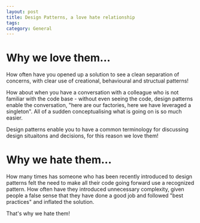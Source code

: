 ```yaml
---
layout: post
title: Design Patterns, a love hate relationship
tags: 
category: General
---
```


# Why we love them...

How often have you opened up a solution to see a clean separation of concerns, with clear use of creational, behavioural and structual patterns!

How about when you have a conversation with a colleague who is not familiar with the code base - without even seeing the code, design patterns enable the conversation, "here are our factories, here we have leveraged a singleton". All of a sudden conceptualising what is going on is so much easier.

Design patterns enable you to have a common terminology for discussing design situaitons and decisions, for this reason we love them!

# Why we hate them...

How many times has someone who has been recently introduced to design patterns felt the need to make all their code going forward use a recognized pattern. How often have they introduced unnecessary complexity, given people a false sense that they have done a good job and followed "best practices" and inflated the solution.

That's why we hate them!
